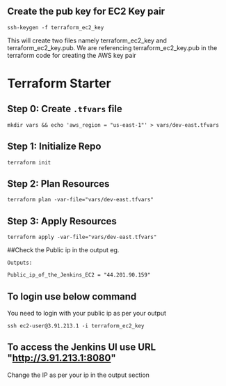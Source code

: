 
## Create the pub key for EC2 Key pair

```
ssh-keygen -f terraform_ec2_key
```

This will create two files namely terraform_ec2_key and terraform_ec2_key.pub. We are referencing terraform_ec2_key.pub in the terraform code for creating the AWS key pair


# Terraform Starter

## Step 0: Create `.tfvars` file
```
mkdir vars && echo 'aws_region = "us-east-1"' > vars/dev-east.tfvars
```

## Step 1: Initialize Repo
```
terraform init
```

## Step 2: Plan Resources
```
terraform plan -var-file="vars/dev-east.tfvars"
```

## Step 3: Apply Resources
```
terraform apply -var-file="vars/dev-east.tfvars"
```

##Check the Public ip in the output
eg. 
```
Outputs:

Public_ip_of_the_Jenkins_EC2 = "44.201.90.159"
```

## To login use below command

You need to login with your public ip as per your output
```
ssh ec2-user@3.91.213.1 -i terraform_ec2_key
```

## To access the Jenkins UI use URL "http://3.91.213.1:8080"
Change the IP as per your ip in the output section
